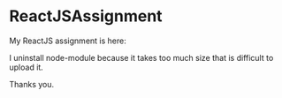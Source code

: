 # ReactJSAssignment
My ReactJS assignment is here:

I uninstall node-module because it takes too much size that is difficult to upload it.

Thanks you.
